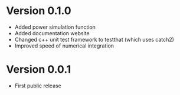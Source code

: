 # Version 0.1.0
- Added power simulation function
- Added documentation website
- Changed c++ unit test framework to testthat (which uses catch2)
- Improved speed of numerical integration

# Version 0.0.1
- First public release
